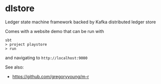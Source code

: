 dlstore
================

Ledger state machine framework backed by Kafka distributed ledger store

Comes with a website demo that can be run with
```
sbt
> project playstore
> run
```
and navigating to `http://localhost:9000`

See also:
  - https://github.com/gregoryyoung/m-r

